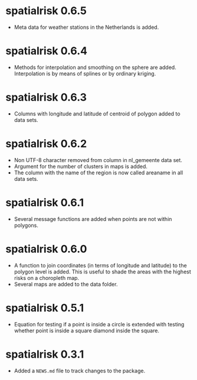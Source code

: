 # spatialrisk 0.6.5

* Meta data for weather stations in the Netherlands is added. 

# spatialrisk 0.6.4

* Methods for interpolation and smoothing on the sphere are added. Interpolation is by means of splines or by ordinary kriging. 

# spatialrisk 0.6.3

* Columns with longitude and latitude of centroid of polygon added to data sets.

# spatialrisk 0.6.2

* Non UTF-8 character removed from column in nl_gemeente data set. 
* Argument for the number of clusters in maps is added. 
* The column with the name of the region is now called areaname in all data sets. 

# spatialrisk 0.6.1

* Several message functions are added when points are not within polygons. 

# spatialrisk 0.6.0

* A function to join coordinates (in terms of longitude and latitude) to the polygon level is added. This is useful to shade the areas with the highest risks on a choropleth map. 
* Several maps are added to the data folder. 

# spatialrisk 0.5.1

* Equation for testing if a point is inside a circle is extended with testing whether point is inside a square diamond inside the square. 

# spatialrisk 0.3.1

* Added a `NEWS.md` file to track changes to the package.
